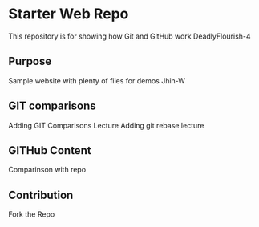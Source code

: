 # Starter Web Repo

This repository is for showing how Git and GitHub work
DeadlyFlourish-4

## Purpose

Sample website with plenty of files for demos
Jhin-W

## GIT comparisons
Adding GIT Comparisons Lecture
Adding git rebase lecture
## GITHub Content
Comparinson with repo

## Contribution
Fork the Repo
